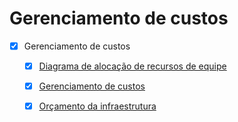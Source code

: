 # Gerenciamento de custos

- [x] Gerenciamento de custos

  - [x] [Diagrama de alocação de recursos de equipe](./diagrama-de-recursos.pdf)

  - [x] [Gerenciamento de custos](./gerenciamento-de-custos.pdf)

  - [x] [Orçamento da infraestrutura](./custos-aws-infra.pdf)
